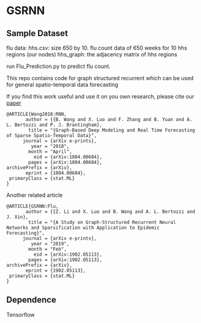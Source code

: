 # GSRNN

## Sample Dataset
flu data:
hhs.csv: size 650 by 10. flu count data of 650 weeks for 10 hhs regions (our nodes)
hhs_graph: the adjacency matrix of hhs regions

run Flu_Prediction.py to predict flu count.

This repo contains code for graph structured recurrent which can be used for general spatio-temporal data forecasting

If you find this work useful and use it on you own research, please cite our [paper](https://arxiv.org/abs/1811.10745)

```
@ARTICLE{Wang2018:RNN,
       author = {{B. Wang and X. Luo and F. Zhang and B. Yuan and A. L. Bertozzi and P. J. Brantingham},
        title = "{Graph-Based Deep Modeling and Real Time Forecasting of Sparse Spatio-Temporal Data}",
      journal = {arXiv e-prints},
         year = "2018",
        month = "April",
          eid = {arXiv:1804.00684},
        pages = {arXiv:1804.00684},
archivePrefix = {arXiv},
       eprint = {1804.00684},
 primaryClass = {stat.ML}
}
```

Another related article


```
@ARTICLE{GSRNN:Flu,
       author = {{Z. Li and X. Luo and B. Wang and A. L. Bertozzi and J. Xin},
        title = "{A Study on Graph-Structured Recurrent Neural Networks and Sparsification with Application to Epidemic Forecasting}",
      journal = {arXiv e-prints},
         year = "2019",
        month = "Feb",
          eid = {arXiv:1902.05113},
        pages = {arXiv:1902.05113},
archivePrefix = {arXiv},
       eprint = {1902.05113},
 primaryClass = {stat.ML}
}
```

## Dependence
Tensorflow
